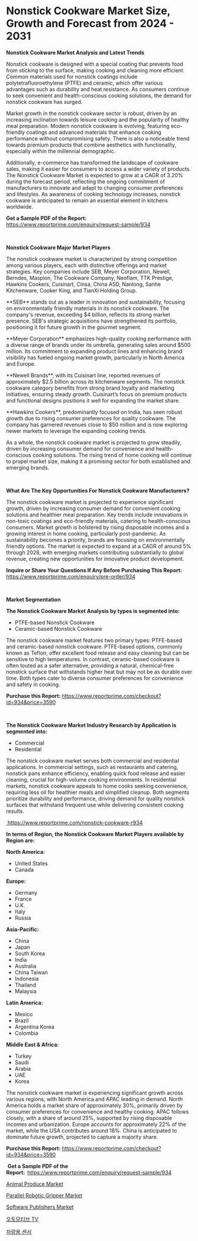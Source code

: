 <p><h1>Nonstick Cookware Market Size, Growth and Forecast from 2024 - 2031</h1></p><p><strong>Nonstick Cookware Market Analysis and Latest Trends</strong></p>
<p><p>Nonstick cookware is designed with a special coating that prevents food from sticking to the surface, making cooking and cleaning more efficient. Common materials used for nonstick coatings include polytetrafluoroethylene (PTFE) and ceramic, which offer various advantages such as durability and heat resistance. As consumers continue to seek convenient and health-conscious cooking solutions, the demand for nonstick cookware has surged.</p><p>Market growth in the nonstick cookware sector is robust, driven by an increasing inclination towards leisure cooking and the popularity of healthy meal preparation. Modern nonstick cookware is evolving, featuring eco-friendly coatings and advanced materials that enhance cooking performance without compromising safety. There is also a noticeable trend towards premium products that combine aesthetics with functionality, especially within the millennial demographic.</p><p>Additionally, e-commerce has transformed the landscape of cookware sales, making it easier for consumers to access a wider variety of products. The Nonstick Cookware Market is expected to grow at a CAGR of 3.20% during the forecast period, reflecting the ongoing commitment of manufacturers to innovate and adapt to changing consumer preferences and lifestyles. As awareness of cooking technology increases, nonstick cookware is anticipated to remain an essential element in kitchens worldwide.</p></p>
<p><strong>Get a Sample PDF of the Report:&nbsp;</strong> <a href="https://www.reportprime.com/enquiry/request-sample/934">https://www.reportprime.com/enquiry/request-sample/934</a></p>
<p>&nbsp;</p>
<p><strong>Nonstick Cookware Major Market Players</strong></p>
<p><p>The nonstick cookware market is characterized by strong competition among various players, each with distinctive offerings and market strategies. Key companies include SEB, Meyer Corporation, Newell, Berndes, Maspion, The Cookware Company, Neoflam, TTK Prestige, Hawkins Cookers, Cuisinart, Cinsa, China ASD, Nanlong, Sanhe Kitchenware, Cooker King, and TianXi Holding Group.</p><p>**SEB** stands out as a leader in innovation and sustainability, focusing on environmentally friendly materials in its nonstick cookware. The company's revenue, exceeding $4 billion, reflects its strong market presence. SEB's strategic acquisitions have strengthened its portfolio, positioning it for future growth in the gourmet segment.</p><p>**Meyer Corporation** emphasizes high-quality cooking performance with a diverse range of brands under its umbrella, generating sales around $500 million. Its commitment to expanding product lines and enhancing brand visibility has fueled ongoing market growth, particularly in North America and Europe.</p><p>**Newell Brands**, with its Cuisinart line, reported revenues of approximately $2.5 billion across its kitchenware segments. The nonstick cookware category benefits from strong brand loyalty and marketing initiatives, ensuring steady growth. Cuisinart’s focus on premium products and functional designs positions it well for expanding the market share.</p><p>**Hawkins Cookers**, predominantly focused on India, has seen robust growth due to rising consumer preferences for quality cookware. The company has garnered revenues close to $50 million and is now exploring newer markets to leverage the expanding cooking trends.</p><p>As a whole, the nonstick cookware market is projected to grow steadily, driven by increasing consumer demand for convenience and health-conscious cooking solutions. The rising trend of home cooking will continue to propel market size, making it a promising sector for both established and emerging brands.</p></p>
<p>&nbsp;</p>
<p><strong>What Are The Key Opportunities For Nonstick Cookware Manufacturers?</strong></p>
<p><p>The nonstick cookware market is projected to experience significant growth, driven by increasing consumer demand for convenient cooking solutions and healthier meal preparation. Key trends include innovations in non-toxic coatings and eco-friendly materials, catering to health-conscious consumers. Market growth is bolstered by rising disposable incomes and a growing interest in home cooking, particularly post-pandemic. As sustainability becomes a priority, brands are focusing on environmentally friendly options. The market is expected to expand at a CAGR of around 5% through 2028, with emerging markets contributing substantially to global revenue, creating new opportunities for innovative product development.</p></p>
<p><strong>Inquire or Share Your Questions If Any Before Purchasing This Report:</strong> <a href="https://www.reportprime.com/enquiry/pre-order/934">https://www.reportprime.com/enquiry/pre-order/934</a></p>
<p>&nbsp;</p>
<p><strong>Market Segmentation</strong></p>
<p><strong>The Nonstick Cookware Market Analysis by types is segmented into:</strong></p>
<p><ul><li>PTFE-based Nonstick Cookware</li><li>Ceramic-based Nonstick Cookware</li></ul></p>
<p><p>The nonstick cookware market features two primary types: PTFE-based and ceramic-based nonstick cookware. PTFE-based options, commonly known as Teflon, offer excellent food release and easy cleaning but can be sensitive to high temperatures. In contrast, ceramic-based cookware is often touted as a safer alternative, providing a natural, chemical-free nonstick surface that withstands higher heat but may not be as durable over time. Both types cater to diverse consumer preferences for convenience and safety in cooking.</p></p>
<p><strong>Purchase this Report:&nbsp;</strong><a href="https://www.reportprime.com/checkout?id=934&price=3590">https://www.reportprime.com/checkout?id=934&price=3590</a></p>
<p>&nbsp;</p>
<p><strong>The Nonstick Cookware Market Industry Research by Application is segmented into:</strong></p>
<p><ul><li>Commercial</li><li>Residential</li></ul></p>
<p><p>The nonstick cookware market serves both commercial and residential applications. In commercial settings, such as restaurants and catering, nonstick pans enhance efficiency, enabling quick food release and easier cleaning, crucial for high-volume cooking environments. In residential markets, nonstick cookware appeals to home cooks seeking convenience, requiring less oil for healthier meals and simplified cleanup. Both segments prioritize durability and performance, driving demand for quality nonstick surfaces that withstand frequent use while delivering consistent cooking results.</p></p>
<p><a href="https://www.reportprime.com/nonstick-cookware-r934">&nbsp;https://www.reportprime.com/nonstick-cookware-r934</a></p>
<p><strong>In terms of Region, the Nonstick Cookware Market Players available by Region are:</strong></p>
<p>
    <p> <strong> North America: </strong>
        <ul>
            <li>United States</li>
            <li>Canada</li>
        </ul>
        </p> 
    <p> <strong> Europe: </strong>
        <ul>
            <li>Germany</li>
            <li>France</li>
            <li>U.K.</li>
            <li>Italy</li>
            <li>Russia</li>
        </ul>
        </p> 
    <p> <strong> Asia-Pacific: </strong>
        <ul>
            <li>China</li>
            <li>Japan</li>
            <li>South Korea</li>
            <li>India</li>
            <li>Australia</li>
            <li>China Taiwan</li>
            <li>Indonesia</li>
            <li>Thailand</li>
            <li>Malaysia</li>
        </ul>
        </p> 
    <p> <strong> Latin America: </strong>
        <ul>
            <li>Mexico</li>
            <li>Brazil</li>
            <li>Argentina Korea</li>
            <li>Colombia</li>
        </ul>
        </p> 
    <p> <strong> Middle East & Africa: </strong>
        <ul>
            <li>Turkey</li>
            <li>Saudi</li>
            <li>Arabia</li>
            <li>UAE</li>
            <li>Korea</li>
        </ul>
    </p>
    </p>
<p><p>The nonstick cookware market is experiencing significant growth across various regions, with North America and APAC leading in demand. North America holds a market share of approximately 30%, primarily driven by consumer preferences for convenience and healthy cooking. APAC follows closely, with a share of around 25%, supported by rising disposable incomes and urbanization. Europe accounts for approximately 22% of the market, while the USA contributes around 18%. China is anticipated to dominate future growth, projected to capture a majority share.</p></p>
<p><strong>Purchase this Report: </strong><a href="https://www.reportprime.com/checkout?id=934&price=3590">https://www.reportprime.com/checkout?id=934&price=3590</a></p>
<p>&nbsp;<strong>Get a Sample PDF of the Report:&nbsp;&nbsp;</strong><a href="https://www.reportprime.com/enquiry/request-sample/934">https://www.reportprime.com/enquiry/request-sample/934</a></p>
<p><strong></strong></p>
<p><p><a href="https://medium.com/@sk99912151/future-ready-strategic-insights-into-the-global-animal-produce-market-2024-2031-131664dbf75c">Animal Produce Market</a></p><p><a href="https://issuu.com/reportprime-2/docs/parallel-robotic-gripper-market-siz_c8bcc5d846b0fa">Parallel Robotic Gripper Market</a></p><p><a href="https://medium.com/@julia.vaughan5768/global-perspectives-on-software-publishers-market-trends-challenges-and-forecast-2024-2031-1179da935525">Software Publishers Market</a></p><p><a href="https://medium.com/@wallacecumfgmings567556/%EC%9E%90%EB%8F%99%EC%B0%A8-tvs-%EC%8B%9C%EC%9E%A5%EC%97%90-%EC%98%81%ED%96%A5%EC%9D%84-%EB%AF%B8%EC%B9%A0-%EC%9A%94%EC%9D%B8%EC%9D%80-%EB%AC%B4%EC%97%87%EC%9D%B8%EA%B0%80%EC%9A%94-%EC%8B%9C%EC%9E%A5-%EC%A0%9C%ED%92%88-%EB%B0%8F-%EC%A7%80%EC%97%AD-%EB%B6%84%EC%84%9D-2024-2031-2c7b6352eb35">오토모티브 TV</a></p><p><a href="https://medium.com/@wallacecumfgmings567556/%EC%B0%A8%EB%9F%89-%EB%82%B4-%EC%84%BC%EC%84%9C-%EC%8B%9C%EC%9E%A5-%EC%97%AD%ED%95%99-%ED%83%90%EC%83%89-2024%EB%85%84%EB%B6%80%ED%84%B0-2031%EB%85%84%EA%B9%8C%EC%A7%80-%EC%B0%A8%EB%9F%89-%EB%82%B4-%EC%84%BC%EC%84%9C-%EC%8B%9C%EC%9E%A5%EC%9D%98-%EC%88%98%EC%9D%B5-%EB%B6%84%EC%84%9D-%EB%B0%8F-%EC%84%B1%EC%9E%A5-%EC%A0%84%EB%A7%9D-a71418dc563b">차량용 센서</a></p></p>